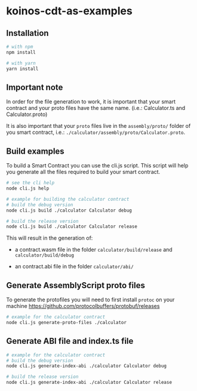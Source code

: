 # koinos-cdt-as-examples
## Installation

```sh
# with npm
npm install

# with yarn
yarn install
```

## Important note
In order for the file generation to work, it is important that your smart contract and your proto files have the same name. (i.e.: Calculator.ts and Calculator.proto)

It is also important that your `proto` files live in the `assembly/proto/` folder of you smart contract, i.e.: `./calculator/assembly/proto/Calculator.proto`.

## Build examples
To build a Smart Contract you can use the cli.js script. This script will help you generate all the files required to build your smart contract.
```sh
# see the cli help
node cli.js help
```

```sh
# example for building the calculator contract
# build the debug version
node cli.js build ./calculator Calculator debug

# build the release version
node cli.js build ./calculator Calculator release
```


This will result in the generation of:

- a contract.wasm file in the folder `calculator/build/release` and `calculator/build/debug`

- an contract.abi file in the folder `calculator/abi/`
  
## Generate AssemblyScript proto files
To generate the protofiles you will need to first install `protoc` on your machine https://github.com/protocolbuffers/protobuf/releases

```sh
# example for the calculator contract
node cli.js generate-proto-files ./calculator
```

## Generate ABI file and index.ts file
```sh
# example for the calculator contract
# build the debug version
node cli.js generate-index-abi ./calculator Calculator debug

# build the release version
node cli.js generate-index-abi ./calculator Calculator release
```